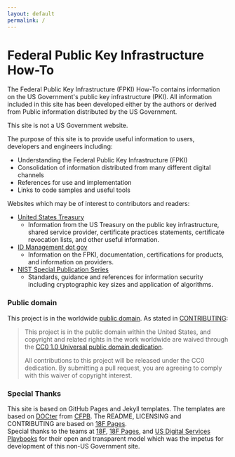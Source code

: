 ```yaml
---
layout: default
permalink: /
---
```

# Federal Public Key Infrastructure How-To

The Federal Public Key Infrastructure (FPKI) How-To contains information on the US Government's public key infrastructure (PKI). All information included in this site has been developed either by the authors or derived from Public information distributed by the US Government.  

This site is not a US Government website.

The purpose of this site is to provide useful information to users, developers and engineers including:

* Understanding the Federal Public Key Infrastructure (FPKI)
* Consolidation of information distributed from many different digital channels  
* References for use and implementation
* Links to code samples and useful tools

Websites which may be of interest to contributors and readers:
* [United States Treasury](http://pki.treas.gov)
  * Information from the US Treasury on the public key infrastructure, shared service provider, certificate practices statements, certificate revocation lists, and other useful information.
* [ID Management dot gov](http://www.idmanagement.gov/)
  * Information on the FPKI, documentation, certifications for products, and information on providers.
* [NIST Special Publication Series](http://csrc.nist.gov/publications/PubsSPs.html)
  * Standards, guidance and references for information security including cryptographic key sizes and application of algorithms.


### Public domain

This project is in the worldwide [public domain](LICENSE.md). As stated in [CONTRIBUTING](CONTRIBUTING.md):

> This project is in the public domain within the United States, and copyright and related rights in the work worldwide are waived through the [CC0 1.0 Universal public domain dedication](https://creativecommons.org/publicdomain/zero/1.0/).
>
> All contributions to this project will be released under the CC0 dedication. By submitting a pull request, you are agreeing to comply with this waiver of copyright interest.

### Special Thanks
This site is based on GitHub Pages and Jekyll templates.  The templates are based on [DOCter](https://github.com/cfpb/docter/) from [CFPB](http://cfpb.github.io/).  The README, LICENSING and CONTRIBUTING are based on [18F Pages](https://pages.18f.gov/).  
Special thanks to the teams at [18F](https://18f.gsa.gov/), [18F Pages](https://pages.18f.gov/), and [US Digital Services Playbooks](https://playbook.cio.gov/) for their open and transparent model which was the impetus for development of this non-US Government site.
